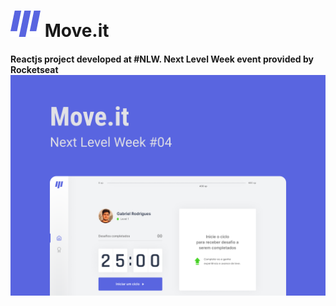 <h1>
  <img alt="Move.it Logo" title="#MoveitLogo" src="./images/Logo.png" />
  Move.it
</h1>
 
<h4>
  Reactjs project developed at #NLW. Next Level Week event provided by Rocketseat
  <br>
  <img alt="Move.it Cover" title="#MoveitCover" src="./images/Capa.png" />
</h4>

